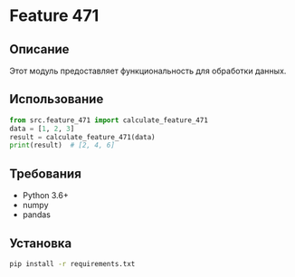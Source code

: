 # Feature 471
## Описание
Этот модуль предоставляет функциональность для обработки данных.
## Использование
```python
from src.feature_471 import calculate_feature_471
data = [1, 2, 3]
result = calculate_feature_471(data)
print(result)  # [2, 4, 6]
```
## Требования
- Python 3.6+
- numpy
- pandas
## Установка
```bash
pip install -r requirements.txt
```